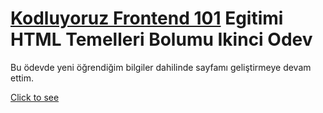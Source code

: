 # [Kodluyoruz Frontend 101](https://github.com/erdinckurt/kodluyoruz-frontend-101-egitimi) Egitimi HTML Temelleri Bolumu Ikinci Odev

Bu ödevde yeni öğrendiğim bilgiler dahilinde sayfamı geliştirmeye devam ettim.

[Click to see](https://erdinckurt.github.io/frontend-101-html-ikinci-odev/)

